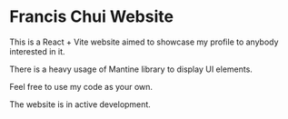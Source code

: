 # Francis Chui Website

This is a React + Vite website aimed to showcase my profile to anybody interested in it.

There is a heavy usage of Mantine library to display UI elements.

Feel free to use my code as your own.

The website is in active development.